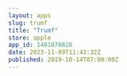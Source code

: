 ```yaml
---
layout: apps
slug: trumf
title: "Trumf"
store: apple
app_id: 1481070828
date: 2023-11-09T11:43:32Z
published: 2019-10-14T07:00:00Z
---
```

